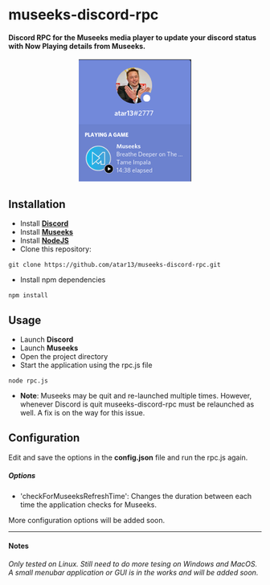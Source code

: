 # museeks-discord-rpc

#### Discord RPC for the Museeks media player to update your discord status with Now Playing details from Museeks.

<p align="center">
  <img src="rpc_example.png">
</p>

## Installation
- Install **[Discord](https://discord.com/)**
- Install **[Museeks](https://museeks.io/)**
- Install **[NodeJS](https://nodejs.org/en/)**
- Clone this repository:
```clone
git clone https://github.com/atar13/museeks-discord-rpc.git
```
- Install npm dependencies
```npm_install
npm install
```
## Usage
- Launch **Discord**
- Launch **Museeks**
- Open the project directory
- Start the application using the rpc.js file
```node_rpc
node rpc.js
```
* **Note**: Museeks may be quit and re-launched multiple times. However, whenever Discord is quit museeks-discord-rpc must be relaunched as well. A fix is on the way for this issue.

## Configuration
Edit and save the options in the **config.json** file and run the rpc.js again.
##### Options 
- 'checkForMuseeksRefreshTime': Changes the duration between each time the application checks for Museeks.

More configuration options will be added soon.

---
#### Notes 
*Only tested on Linux. Still need to do more tesing on Windows and MacOS.*
*A small menubar application or GUI is in the works and will be added soon.*
